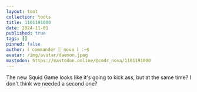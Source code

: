 ```yaml
---
layout: toot
collection: toots
title: 1101191000
date: 2024-11-01
published: true
tags: []
pinned: false
author: ⸸ commander ░ nova ⸸ :~$
avatar: /img/avatar/daemon.jpeg
mastodon: https://mastodon.online/@cmdr_nova/1101191000
---
```


The new Squid Game looks like it's going to kick ass, but at the same time? I don't think we needed a second one?

